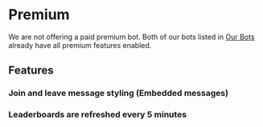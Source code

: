 # Premium

We are not offering a paid premium bot. Both of our bots listed in [Our Bots](/el/getting-started/our-bots.md) already have all premium features enabled.

## Features

### Join and leave message styling (Embedded messages)

### Leaderboards are refreshed every 5 minutes
